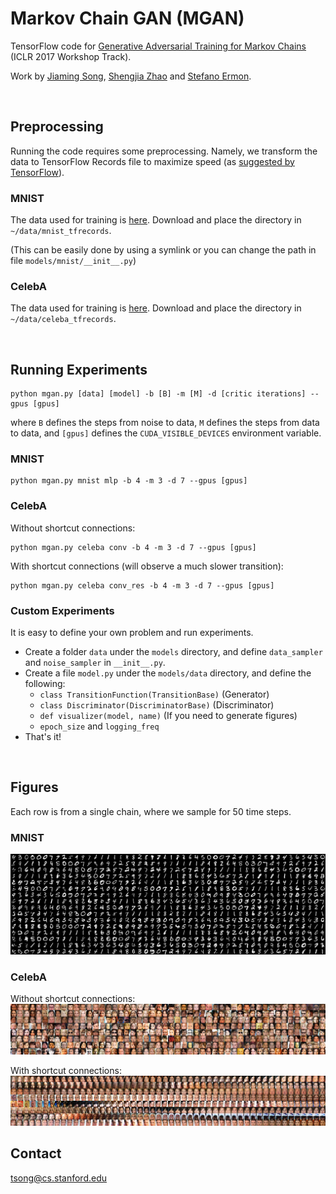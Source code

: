 # Markov Chain GAN (MGAN)
TensorFlow code for [Generative Adversarial Training for Markov Chains](https://openreview.net/pdf?id=S1L-hCNtl) (ICLR 2017 Workshop Track).

Work by [Jiaming Song](tsong.me), [Shengjia Zhao](https://github.com/ShengjiaZhao) and [Stefano Ermon](cs.stanford.edu/~ermon).

<br/>

## Preprocessing
Running the code requires some preprocessing.
Namely, we transform the data to TensorFlow Records file to maximize speed 
(as [suggested by TensorFlow](https://www.tensorflow.org/performance/performance_guide)).

### MNIST
The data used for training is [here](https://drive.google.com/open?id=0B0LzoDno7qkJdDluZW5DSnpyWTg).
Download and place the directory in `~/data/mnist_tfrecords`. 

(This can be easily done by using a symlink or you can change the path in file `models/mnist/__init__.py`)

### CelebA
The data used for training is [here](https://drive.google.com/open?id=0B0LzoDno7qkJX3p2YS1DODNrM3c).
Download and place the directory in `~/data/celeba_tfrecords`.

<br/>

## Running Experiments
```
python mgan.py [data] [model] -b [B] -m [M] -d [critic iterations] --gpus [gpus]
```
where `B` defines the steps from noise to data, `M` defines the steps from data to data, and `[gpus]` defines the `CUDA_VISIBLE_DEVICES` environment variable.

### MNIST
```
python mgan.py mnist mlp -b 4 -m 3 -d 7 --gpus [gpus]
```

### CelebA
Without shortcut connections:
```
python mgan.py celeba conv -b 4 -m 3 -d 7 --gpus [gpus]
```

With shortcut connections (will observe a much slower transition):
```
python mgan.py celeba conv_res -b 4 -m 3 -d 7 --gpus [gpus]
```

### Custom Experiments
It is easy to define your own problem and run experiments.
- Create a folder `data` under the `models` directory, and define `data_sampler` and `noise_sampler` in `__init__.py`.
- Create a file `model.py` under the `models/data` directory, and define the following:
  - `class TransitionFunction(TransitionBase)` (Generator)
  - `class Discriminator(DiscriminatorBase)` (Discriminator)
  - `def visualizer(model, name)` (If you need to generate figures)
  - `epoch_size` and `logging_freq`
- That's it!

<br/>

## Figures
Each row is from a single chain, where we sample for 50 time steps.

### MNIST
![MNIST MLP](figs/mnist_mlp.png)

### CelebA
Without shortcut connections:
![CelebA 1-layer conv](figs/celeba_conv.png)

With shortcut connections:
![CelebA 1-layer conv with shortcuts](figs/celeba_conv_res.png)

## Contact
[tsong@cs.stanford.edu](mailto:tsong@cs.stanford.edu)
